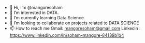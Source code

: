 - 👋 Hi, I’m @mangoresoham
- 👀 I’m interested in DATA.
- 🌱 I’m currently learning Data Science
- 💞️ I’m looking to collaborate on projects related to DATA SCIENCE
- 📫 How to reach me Gmail: mangoresoham@gmail.com Linkedin : https://www.linkedin.com/in/soham-mangore-84139b1b4

<!---
mangoresoham/mangoresoham is a ✨ special ✨ repository because its `README.md` (this file) appears on your GitHub profile.
You can click the Preview link to take a look at your changes.
--->
